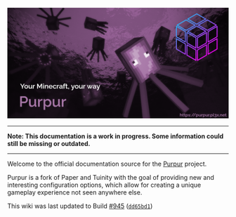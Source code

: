 <a href="https://purpur.pl3x.net"><img src="images/purpur.png" alt="Purpur header" width="1000"></a>

***
**Note: This documentation is a work in progress. Some information could still be missing or outdated.**
***  

Welcome to the official documentation source for the [Purpur](https://github.com/pl3xgaming/Purpur/) project.

Purpur is a fork of Paper and Tuinity with the goal of providing new and interesting configuration options, which allow for creating a unique gameplay experience not seen anywhere else.

This wiki was last updated to Build [#945](https://ci.pl3x.net/job/Purpur/945/) ([`dd65bd1`](https://github.com/pl3xgaming/Purpur/commit/dd65bd110910340703368db9ea3fea5887a2309a))
